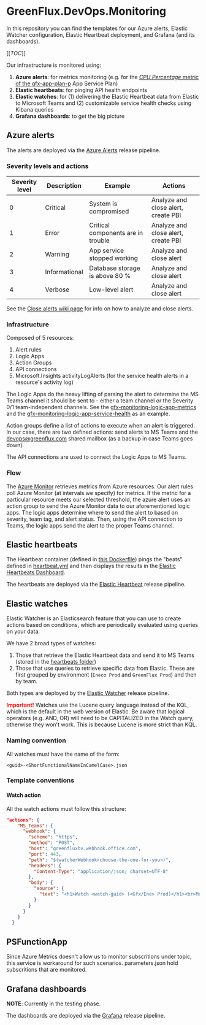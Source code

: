 # GreenFlux.DevOps.Monitoring

In this repository you can find the templates for our Azure alerts, Elastic Watcher configuration, Elastic Heartbeat deployment, and Grafana (and its dashboards).

[[_TOC_]]

Our infrastructure is monitored using:

1. **Azure alerts**: for metrics monitoring (e.g. for the [_CPU Percentage_ metric of the gfx-app-plan-p](https://portal.azure.com/#@greenflux.com/blade/Microsoft_Azure_MonitoringMetrics/Metrics.ReactView/Referer/MetricsExplorer/ResourceId/%2Fsubscriptions%2F58d729f3-33af-4981-84ca-93e537fbdfbc%2FresourceGroups%2Fgfx-app-p%2Fproviders%2FMicrosoft.Web%2Fserverfarms%2Fgfx-app-plan-p/TimeContext/%7B%22relative%22%3A%7B%22duration%22%3A86400000%7D%2C%22showUTCTime%22%3Afalse%2C%22grain%22%3A1%7D/ChartDefinition/%7B%22v2charts%22%3A%5B%7B%22metrics%22%3A%5B%7B%22resourceMetadata%22%3A%7B%22id%22%3A%22%2Fsubscriptions%2F58d729f3-33af-4981-84ca-93e537fbdfbc%2FresourceGroups%2Fgfx-app-p%2Fproviders%2FMicrosoft.Web%2Fserverfarms%2Fgfx-app-plan-p%22%7D%2C%22name%22%3A%22CpuPercentage%22%2C%22aggregationType%22%3A4%2C%22namespace%22%3A%22microsoft.web%2Fserverfarms%22%2C%22metricVisualization%22%3A%7B%22displayName%22%3A%22CPU%20Percentage%22%7D%7D%5D%2C%22title%22%3A%22Avg%20CPU%20Percentage%20for%20gfx-app-plan-p%22%2C%22titleKind%22%3A1%2C%22visualization%22%3A%7B%22chartType%22%3A2%2C%22legendVisualization%22%3A%7B%22isVisible%22%3Atrue%2C%22position%22%3A2%2C%22hideSubtitle%22%3Afalse%7D%2C%22axisVisualization%22%3A%7B%22x%22%3A%7B%22isVisible%22%3Atrue%2C%22axisType%22%3A2%7D%2C%22y%22%3A%7B%22isVisible%22%3Atrue%2C%22axisType%22%3A1%7D%7D%7D%7D%5D%7D) App Service Plan)
2. **Elastic heartbeats**: for pinging API health endpoints
3. **Elastic watches**: for (1) delivering the Elastic Heartbeat data from Elastic to Microsoft Teams and (2) customizable service health checks using Kibana queries
4. **Grafana dashboards**: to get the big picture

## Azure alerts

The alerts are deployed via the [Azure Alerts](https://dev.azure.com/greenflux/Shared/_release?view=mine&_a=releases&definitionId=9) release pipeline.

### Severity levels and actions

| Severity level | Description   | Example                            | Actions                             |
| -------------- | ------------- | ---------------------------------- | ----------------------------------- |
| 0              | Critical      | System is compromised              | Analyze and close alert, create PBI |
| 1              | Error         | Critical components are in trouble | Analyze and close alert, create PBI |
| 2              | Warning       | App service stopped working        | Analyze and close alert             |
| 3              | Informational | Database storage is above 80 %     | Analyze and close alert             |
| 4              | Verbose       | Low-level alert                    | Analyze and close alert             |

See the [Close alerts wiki page](https://dev.azure.com/greenflux/Shared/_wiki/wikis/Shared.wiki/3972/Close-alerts) for info on how to analyze and close alerts.

### Infrastructure

Composed of 5 resources:

1. Alert rules
2. Logic Apps
3. Action Groups
4. API connections
5. Microsoft.Insights activityLogAlerts (for the service health alerts in a resource's activity log)

The Logic Apps do the heavy lifting of parsing the alert to determine the MS Teams channel it should be sent to - either a team channel or the Severity 0/1 team-independent channels. See the [gfx-monitoring-logic-app-metrics](https://portal.azure.com/#@greenflux.com/resource/subscriptions/58d729f3-33af-4981-84ca-93e537fbdfbc/resourceGroups/gfx-monitoring-rg/providers/Microsoft.Logic/workflows/gfx-monitoring-logic-app-metrics/logicApp) and the [gfx-monitoring-logic-app-service-health](https://portal.azure.com/#@greenflux.com/resource/subscriptions/58d729f3-33af-4981-84ca-93e537fbdfbc/resourceGroups/gfx-monitoring-rg/providers/Microsoft.Logic/workflows/gfx-monitoring-logic-app-service-health/logicApp) as an example.

Action groups define a list of actions to execute when an alert is triggered. In our case, there are two defined actions: send alerts to MS Teams and the devops@greenflux.com shared mailbox (as a backup in case Teams goes down).

The API connections are used to connect the Logic Apps to MS Teams.

### Flow

The [Azure Monitor](https://docs.microsoft.com/en-us/azure/azure-monitor/overview) retrieves metrics from Azure resources. Our alert rules poll Azure Monitor (at intervals we specify) for metrics. If the metric for a particular resource meets our selected threshold, the azure alert uses an action group to send the Azure Monitor data to our aforementioned logic apps. The logic apps determine where to send the alert to based on severity, team tag, and alert status. Then, using the API connection to Teams, the logic apps send the alert to the proper Teams channel.

## Elastic heartbeats

The Heartbeat container (defined in [this Dockerfile](heartbeat/Dockerfile)) pings the "beats" defined in [heartbeat.yml](heartbeat/heartbeat.yml) and then displays the results in the [Elastic Heartbeats Dashboard](https://aa72c8caf80943bab3ce3eb7a4bc0530.westeurope.azure.elastic-cloud.com:9243/app/uptime).

The heartbeats are deployed via the [Elastic Heartbeat](https://dev.azure.com/greenflux/Shared/_release?definitionId=51&view=mine&_a=releases) release pipeline.

## Elastic watches

Elastic Watcher is an Elasticsearch feature that you can use to create actions based on conditions, which are periodically evaluated using queries on your data.

We have 2 broad types of watches:

1. Those that retrieve the Elastic Heartbeat data and send it to MS Teams (stored in the [heartbeats folder](Elastic-Watcher/watches/heartbeats/1a01119c-HeartbeatsTeamDevOps.json))
2. Those that use queries to retrieve specific data from Elastic. These are first grouped by environment (`Eneco Prod` and `GreenFlux Prod`) and then by team.

Both types are deployed by the [Elastic Watcher](https://dev.azure.com/greenflux/Shared/_release?definitionId=54&view=mine&_a=releases) release pipeline.

**<font color="red">Important!</font>** Watches use the Lucene query language instead of the KQL, which is the default in the web version of Elastic. Be aware that logical operators (e.g. AND, OR) will need to be CAPITALIZED in the Watch query, otherwise they won't work. This is because Lucene is more strict than KQL.

### Naming convention

All watches must have the name of the form:

`<guid>-<ShortFunctionalNameInCamelCase>.json`

### Template conventions

#### Watch action

All the watch actions must follow this structure:

```json
"actions": {
    "MS_Teams": {
      "webhook": {
        "scheme": "https",
        "method": "POST",
        "host": "greenfluxbv.webhook.office.com",
        "port": 443,
        "path": "$(watcherWebhook<choose-the-one-for-you>)",
        "headers": {
          "Content-Type": "application/json; charset=UTF-8"
        },
        "body": {
          "source": {
            "text": "<h1>Watch <watch-guid> (<Gfx/Ene> Prod)</h1><br>Message"
          }
        }
      }
    }
  }
```
## PSFunctionApp

Since Azure Metrics doesn't allow us to monitor subscritions under topic, this service is workaround for such scenarios.
parameters.json hold subscritions that are monitored. 

## Grafana dashboards

**NOTE**: Currently in the testing phase.

The dashboards are deployed via the [Grafana](https://dev.azure.com/greenflux/Shared/_release?_a=releases&view=mine&definitionId=49) release pipeline.
